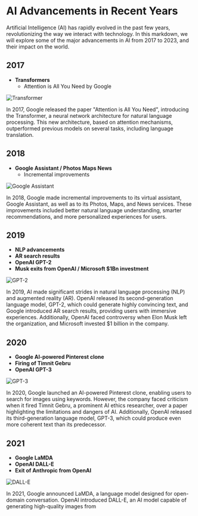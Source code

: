 # AI Advancements in Recent Years

Artificial Intelligence (AI) has rapidly evolved in the past few years, revolutionizing the way we interact with technology. In this markdown, we will explore some of the major advancements in AI from 2017 to 2023, and their impact on the world.

## 2017

- **Transformers**
    - Attention is All You Need by Google

![Transformer](https://miro.medium.com/max/2450/1*IbCDbe8Wp7YUvZnJhZVUdA.png)

In 2017, Google released the paper "Attention is All You Need", introducing the Transformer, a neural network architecture for natural language processing. This new architecture, based on attention mechanisms, outperformed previous models on several tasks, including language translation.

## 2018

- **Google Assistant / Photos Maps News**
    - Incremental improvements

![Google Assistant](https://miro.medium.com/max/2000/1*yzrM-nkMIn_nRbH1hDJQ2w.jpeg)

In 2018, Google made incremental improvements to its virtual assistant, Google Assistant, as well as to its Photos, Maps, and News services. These improvements included better natural language understanding, smarter recommendations, and more personalized experiences for users.

## 2019

- **NLP advancements**
- **AR search results**
- **OpenAI GPT-2**
- **Musk exits from OpenAI / Microsoft $1Bn investment**

![GPT-2](https://cdn.vox-cdn.com/thumbor/ghZV7TjTfTgD7z-eftd3TLF3c4k=/1400x1400/filters:format(jpeg)/cdn.vox-cdn.com/uploads/chorus_asset/file/19806813/GPT_3.png)

In 2019, AI made significant strides in natural language processing (NLP) and augmented reality (AR). OpenAI released its second-generation language model, GPT-2, which could generate highly convincing text, and Google introduced AR search results, providing users with immersive experiences. Additionally, OpenAI faced controversy when Elon Musk left the organization, and Microsoft invested $1 billion in the company.

## 2020

- **Google AI-powered Pinterest clone**
- **Firing of Timnit Gebru**
- **OpenAI GPT-3**

![GPT-3](https://d33wubrfki0l68.cloudfront.net/3c81d187f0676d94b6c93b6f2911bbbf834d78e7/58006/assets/images/gpt-3_2x.png)

In 2020, Google launched an AI-powered Pinterest clone, enabling users to search for images using keywords. However, the company faced criticism when it fired Timnit Gebru, a prominent AI ethics researcher, over a paper highlighting the limitations and dangers of AI. Additionally, OpenAI released its third-generation language model, GPT-3, which could produce even more coherent text than its predecessor.

## 2021

- **Google LaMDA**
- **OpenAI DALL-E**
- **Exit of Anthropic from OpenAI**

![DALL-E](https://miro.medium.com/max/1000/1*GcI8DPo8zJ5l5e5bB1g_UA.png)

In 2021, Google announced LaMDA, a language model designed for open-domain conversation. OpenAI introduced DALL-E, an AI model capable of generating high-quality images from

